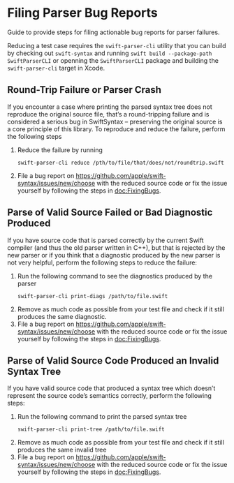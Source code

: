 # Filing Parser Bug Reports

Guide to provide steps for filing actionable bug reports for parser failures.

Reducing a test case requires the `swift-parser-cli` utility that you can build by checking out `swift-syntax` and running `swift build --package-path SwiftParserCLI` or openning the `SwiftParserCLI` package and building the `swift-parser-cli` target in Xcode.

## Round-Trip Failure or Parser Crash

If you encounter a case where printing the parsed syntax tree does not reproduce the original source file, that’s a round-tripping failure and is considered a serious bug in SwiftSyntax – preserving the original source is a core principle of this library. To reproduce and reduce the failure, perform the following steps

1. Reduce the failure by running 
    ```
    swift-parser-cli reduce /pth/to/file/that/does/not/roundtrip.swift
    ```
2. File a bug report on <https://github.com/apple/swift-syntax/issues/new/choose> with the reduced source code or fix the issue yourself by following the steps in <doc:FixingBugs>. 

## Parse of Valid Source Failed or Bad Diagnostic Produced

If you have source code that is parsed correctly by the current Swift compiler (and thus the old parser written in C++), but that is rejected by the new parser or if you think that a diagnostic produced by the new parser is not very helpful, perform the following steps to reduce the failure:

1. Run the following command to see the diagnostics produced by the parser
    ```
    swift-parser-cli print-diags /path/to/file.swift
    ``` 
2. Remove as much code as possible from your test file and check if it still produces the same diagnostic. 
3. File a bug report on <https://github.com/apple/swift-syntax/issues/new/choose> with the reduced source code or fix the issue yourself by following the steps in <doc:FixingBugs>.

## Parse of Valid Source Code Produced an Invalid Syntax Tree

If you have valid source code that produced a syntax tree which doesn’t represent the source code’s semantics correctly, perform the following steps:

1. Run the following command to print the parsed syntax tree
    ```
    swift-parser-cli print-tree /path/to/file.swift
    ``` 
2. Remove as much code as possible from your test file and check if it still produces the same invalid tree
3. File a bug report on <https://github.com/apple/swift-syntax/issues/new/choose> with the reduced source code or fix the issue yourself by following the steps in <doc:FixingBugs>.

